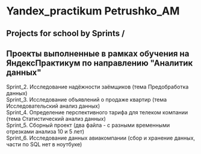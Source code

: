 # Yandex_practikum Petrushko_AM
## Projects for school by Sprints / 
## Проекты выполненные в рамках обучения на ЯндексПрактикум по направлению "Аналитик данных"   
Sprint_2. Исследование надёжности заёмщиков (тема Предобработка данных)  
Sprint_3. Исследование объявлений о продаже квартир  (тема Исследовательский анализ данных)   
Sprint_4. Определение перспективного тарифа для телеком компании  (тема Статистический анализ данных)   
Sprint_5. Сборный проект (два файла - с разными временными отрезками анализа 10 и 5 лет)   
Sprint_6. Исследование данных авиакомпании (сбор и хранение данных, части по SQL нет в ноутбуке)
